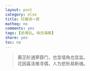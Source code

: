 ```yaml
---
layout: post
category: else
title: 红楼诗一首
matheq: no
comments: yes
tags: [史湘云, 咏白海棠]
share: yes
toc: no
---
```



> 蘅芷阶通萝薜门，也宜墙角也宜盆。  
> 花因喜洁难寻偶，人为悲秋易断魂。
